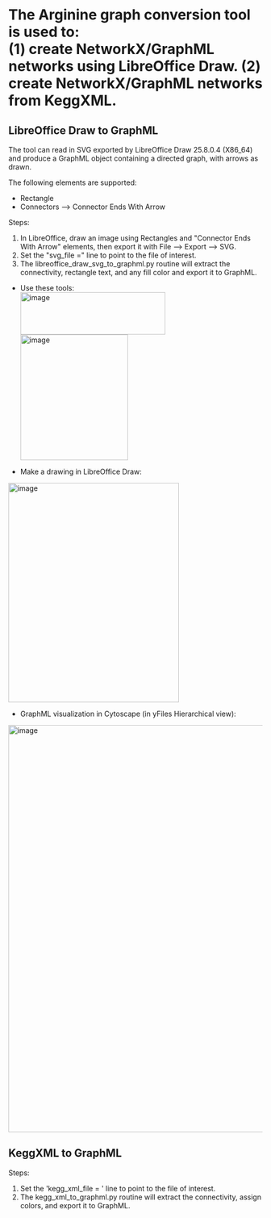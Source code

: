 <h1>The Arginine graph conversion tool is used to:<br>
(1) create NetworkX/GraphML networks using LibreOffice Draw.
(2) create NetworkX/GraphML networks from KeggXML.</h1>


<h2>LibreOffice Draw to GraphML</h2>
The tool can read in SVG exported by LibreOffice Draw 25.8.0.4 (X86_64) and produce a GraphML object containing a directed graph, with arrows as drawn.<br>

The following elements are supported:
- Rectangle
- Connectors --> Connector Ends With Arrow

Steps:<br>
1. In LibreOffice, draw an image using Rectangles and "Connector Ends With Arrow" elements, then export it with File --> Export --> SVG.  
2. Set the "svg_file =" line to point to the file of interest.
3. The libreoffice_draw_svg_to_graphml.py routine will extract the connectivity, rectangle text, and any fill color and export it to GraphML.

- Use these tools:<br>
<img width="287" height="84" alt="image" src="https://github.com/user-attachments/assets/e8d0c759-8ec4-4a01-8295-183ba1b9aee3" /><br>
<img width="213" height="249" alt="image" src="https://github.com/user-attachments/assets/314b2c24-e060-4449-b25a-b6e23b2b8be7" /><br>

- Make a drawing in LibreOffice Draw:<br>
<img width="338" height="435" alt="image" src="https://github.com/user-attachments/assets/f0bf4af6-f8f1-4b9e-b6dd-d0e990f2afcd" />

- GraphML visualization in Cytoscape (in yFiles Hierarchical view):<br>
<img width="791" height="807" alt="image" src="https://github.com/user-attachments/assets/9bdba614-8483-42c1-a596-89d2174bf556" />

<h2>KeggXML to GraphML</h2>

Steps:
1. Set the 'kegg_xml_file = ' line to point to the file of interest.
2. The kegg_xml_to_graphml.py routine will extract the connectivity, assign colors, and export it to GraphML.



